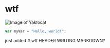 # wtf

![Image of Yaktocat](https://octodex.github.com/images/yaktocat.png)




``` javascript
var myVar = "Hello, world!";
```












just added # wtf HEADER WRITING MARKDOWN?
